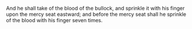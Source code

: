 And he shall take of the blood of the bullock, and sprinkle it with his finger upon the mercy seat eastward; and before the mercy seat shall he sprinkle of the blood with his finger seven times.
